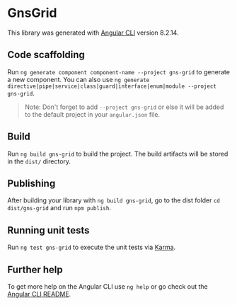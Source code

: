 # GnsGrid

This library was generated with [Angular CLI](https://github.com/angular/angular-cli) version 8.2.14.

## Code scaffolding

Run `ng generate component component-name --project gns-grid` to generate a new component. You can also use `ng generate directive|pipe|service|class|guard|interface|enum|module --project gns-grid`.
> Note: Don't forget to add `--project gns-grid` or else it will be added to the default project in your `angular.json` file. 

## Build

Run `ng build gns-grid` to build the project. The build artifacts will be stored in the `dist/` directory.

## Publishing

After building your library with `ng build gns-grid`, go to the dist folder `cd dist/gns-grid` and run `npm publish`.

## Running unit tests

Run `ng test gns-grid` to execute the unit tests via [Karma](https://karma-runner.github.io).

## Further help

To get more help on the Angular CLI use `ng help` or go check out the [Angular CLI README](https://github.com/angular/angular-cli/blob/master/README.md).
